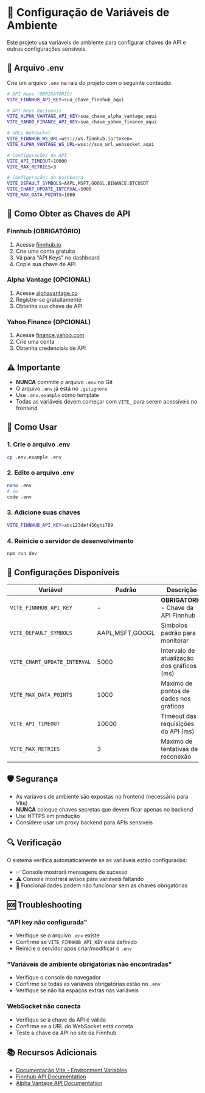 # 🔑 Configuração de Variáveis de Ambiente

Este projeto usa variáveis de ambiente para configurar chaves de API e outras configurações sensíveis.

## 📁 Arquivo .env

Crie um arquivo `.env` na raiz do projeto com o seguinte conteúdo:

```bash
# API Keys (OBRIGATÓRIO)
VITE_FINNHUB_API_KEY=sua_chave_finnhub_aqui

# API Keys Opcionais
VITE_ALPHA_VANTAGE_API_KEY=sua_chave_alpha_vantage_aqui
VITE_YAHOO_FINANCE_API_KEY=sua_chave_yahoo_finance_aqui

# URLs WebSocket
VITE_FINNHUB_WS_URL=wss://ws.finnhub.io?token=
VITE_ALPHA_VANTAGE_WS_URL=wss://sua_url_websocket_aqui

# Configurações da API
VITE_API_TIMEOUT=10000
VITE_MAX_RETRIES=3

# Configurações do Dashboard
VITE_DEFAULT_SYMBOLS=AAPL,MSFT,GOOGL,BINANCE:BTCUSDT
VITE_CHART_UPDATE_INTERVAL=5000
VITE_MAX_DATA_POINTS=1000
```

## 🔐 Como Obter as Chaves de API

### Finnhub (OBRIGATÓRIO)
1. Acesse [finnhub.io](https://finnhub.io/)
2. Crie uma conta gratuita
3. Vá para "API Keys" no dashboard
4. Copie sua chave de API

### Alpha Vantage (OPCIONAL)
1. Acesse [alphavantage.co](https://alphavantage.co/)
2. Registre-se gratuitamente
3. Obtenha sua chave de API

### Yahoo Finance (OPCIONAL)
1. Acesse [finance.yahoo.com](https://finance.yahoo.com/)
2. Crie uma conta
3. Obtenha credenciais de API

## ⚠️ Importante

- **NUNCA** commite o arquivo `.env` no Git
- O arquivo `.env` já está no `.gitignore`
- Use `.env.example` como template
- Todas as variáveis devem começar com `VITE_` para serem acessíveis no frontend

## 🚀 Como Usar

### 1. Crie o arquivo .env
```bash
cp .env.example .env
```

### 2. Edite o arquivo .env
```bash
nano .env
# ou
code .env
```

### 3. Adicione suas chaves
```bash
VITE_FINNHUB_API_KEY=abc123def456ghi789
```

### 4. Reinicie o servidor de desenvolvimento
```bash
npm run dev
```

## 🔧 Configurações Disponíveis

| Variável | Padrão | Descrição |
|----------|--------|-----------|
| `VITE_FINNHUB_API_KEY` | - | **OBRIGATÓRIO** - Chave da API Finnhub |
| `VITE_DEFAULT_SYMBOLS` | AAPL,MSFT,GOOGL | Símbolos padrão para monitorar |
| `VITE_CHART_UPDATE_INTERVAL` | 5000 | Intervalo de atualização dos gráficos (ms) |
| `VITE_MAX_DATA_POINTS` | 1000 | Máximo de pontos de dados nos gráficos |
| `VITE_API_TIMEOUT` | 10000 | Timeout das requisições da API (ms) |
| `VITE_MAX_RETRIES` | 3 | Máximo de tentativas de reconexão |

## 🛡️ Segurança

- As variáveis de ambiente são expostas no frontend (necessário para Vite)
- **NUNCA** coloque chaves secretas que devem ficar apenas no backend
- Use HTTPS em produção
- Considere usar um proxy backend para APIs sensíveis

## 🔍 Verificação

O sistema verifica automaticamente se as variáveis estão configuradas:

- ✅ Console mostrará mensagens de sucesso
- ⚠️ Console mostrará avisos para variáveis faltando
- 🚫 Funcionalidades podem não funcionar sem as chaves obrigatórias

## 🆘 Troubleshooting

### "API key não configurada"
- Verifique se o arquivo `.env` existe
- Confirme se `VITE_FINNHUB_API_KEY` está definido
- Reinicie o servidor após criar/modificar o `.env`

### "Variáveis de ambiente obrigatórias não encontradas"
- Verifique o console do navegador
- Confirme se todas as variáveis obrigatórias estão no `.env`
- Verifique se não há espaços extras nas variáveis

### WebSocket não conecta
- Verifique se a chave da API é válida
- Confirme se a URL do WebSocket está correta
- Teste a chave da API no site da Finnhub

## 📚 Recursos Adicionais

- [Documentação Vite - Environment Variables](https://vitejs.dev/guide/env-and-mode.html)
- [Finnhub API Documentation](https://finnhub.io/docs/api)
- [Alpha Vantage API Documentation](https://www.alphavantage.co/documentation/)
